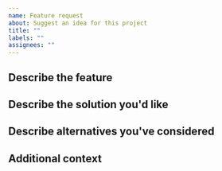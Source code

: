 ```yaml
---
name: Feature request
about: Suggest an idea for this project
title: ""
labels: ""
assignees: ""
---
```


## Describe the feature

## Describe the solution you'd like

## Describe alternatives you've considered

## Additional context
